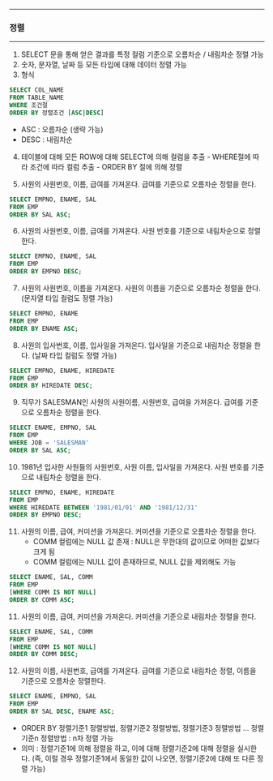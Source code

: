 ------
### 정렬
------
1. SELECT 문을 통해 얻은 결과를 특정 컬럼 기준으로 오름차순 / 내림차순 정렬 가능
2. 숫자, 문자열, 날짜 등 모든 타입에 대해 데이터 정렬 가능
3. 형식
```sql
SELECT COL_NAME
FROM TABLE_NAME
WHERE 조건절
ORDER BY 정렬조건 [ASC|DESC]
```

  - ASC : 오름차순 (생략 가능)
  - DESC : 내림차순

4. 테이블에 대해 모든 ROW에 대해 SELECT에 의해 컬럼을 추출 - WHERE절에 따라 조건에 따라 컬럼 추출 - ORDER BY 절에 의해 정렬

5. 사원의 사원번호, 이름, 급여를 가져온다. 급여를 기준으로 오름차순 정렬을 한다.
```sql
SELECT EMPNO, ENAME, SAL
FROM EMP
ORDER BY SAL ASC;
```

6. 사원의 사원번호, 이름, 급여를 가져온다. 사원 번호를 기준으로 내림차순으로 정렬한다.
```sql
SELECT EMPNO, ENAME, SAL
FROM EMP
ORDER BY EMPNO DESC;
```

7. 사원의 사원번호, 이름을 가져온다. 사원의 이름을 기준으로 오름차순 정렬을 한다. (문자열 타입 컬럼도 정렬 가능)
```sql
SELECT EMPNO, ENAME
FROM EMP
ORDER BY ENAME ASC;
```

8. 사원의 입사번호, 이름, 입사일을 가져온다. 입사일을 기준으로 내림차순 정렬을 한다. (날짜 타입 컬럼도 정렬 가능)
```sql
SELECT EMPNO, ENAME, HIREDATE
FROM EMP
ORDER BY HIREDATE DESC;
```

9. 직무가 SALESMAN인 사원의 사원이름, 사원번호, 급여을 가져온다. 급여를 기준으로 오름차순 정렬을 한다.
```sql
SELECT ENAME, EMPNO, SAL
FROM EMP
WHERE JOB = 'SALESMAN'
ORDER BY SAL ASC;
```

10. 1981년 입사한 사원들의 사원번호, 사원 이름, 입사일을 가져온다. 사원 번호를 기준으로 내림차순 정렬을 한다.
```sql
SELECT EMPNO, ENAME, HIREDATE
FROM EMP
WHERE HIREDATE BETWEEN '1981/01/01' AND '1981/12/31'
ORDER BY EMPNO DESC;
```

11. 사원의 이름, 급여, 커미션을 가져온다. 커미션을 기준으로 오름차순 정렬을 한다.
    - COMM 컬럼에는 NULL 값 존재 : NULL은 무한대의 값이므로 어떠한 값보다 크게 됨
    - COMM 컬럼에는 NULL 값이 존재하므로, NULL 값을 제외해도 가능
```sql
SELECT ENAME, SAL, COMM
FROM EMP
[WHERE COMM IS NOT NULL]
ORDER BY COMM ASC;
```

11. 사원의 이름, 급여, 커미션을 가져온다. 커미션을 기준으로 내림차순 정렬을 한다.
```sql
SELECT ENAME, SAL, COMM
FROM EMP
[WHERE COMM IS NOT NULL]
ORDER BY COMM DESC;
```

12. 사원의 이름, 사원번호, 급여를 가져온다. 급여를 기준으로 내림차순 정렬, 이름을 기준으로 오름차순 정렬한다.
```sql
SELECT ENAME, EMPNO, SAL
FROM EMP
ORDER BY SAL DESC, ENAME ASC;
```
 - ORDER BY 정렬기준1 정렬방법, 정렬기준2 정렬방법, 정렬기준3 정렬방법 ... 정렬기준n 정렬방법 : n차 정렬 가능
 - 의미 : 정렬기준1에 의해 정렬을 하고, 이에 대해 정렬기준2에 대해 정렬을 실시한다.
   (즉, 이럴 경우 정렬기준1에서 동일한 값이 나오면, 정렬기준2에 대해 또 다른 정렬 가능)
